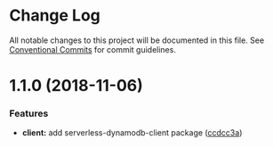 # Change Log

All notable changes to this project will be documented in this file.
See [Conventional Commits](https://conventionalcommits.org) for commit guidelines.

# 1.1.0 (2018-11-06)


### Features

* **client:** add serverless-dynamodb-client package ([ccdcc3a](https://github.com/gopato/gopato-serverless-utils/commit/ccdcc3a))
